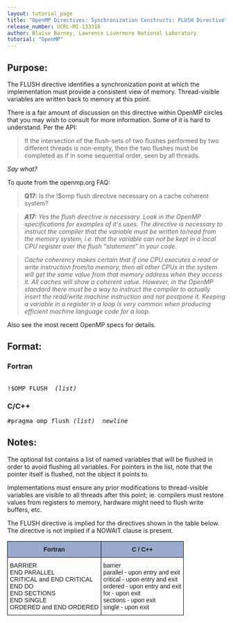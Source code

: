```yaml
---
layout: tutorial_page
title: "OpenMP Directives: Synchronization Constructs: FLUSH Directive"
release_number: UCRL-MI-133316
author: Blaise Barney, Lawrence Livermore National Laboratory
tutorial: "OpenMP"
---
```


## Purpose:

The FLUSH directive identifies a synchronization point at which the implementation must provide a consistent view of memory. Thread-visible variables are written back to memory at this point.

There is a fair amount of discussion on this directive within OpenMP circles that you may wish to consult for more information. Some of it is hard to understand. Per the API:

> If the intersection of the flush-sets of two flushes performed by two different threads is non-empty, then the two flushes must be completed as if in some sequential order, seen by all threads.

*Say what?*

To quote from the openmp.org FAQ:


><b>Q17:</b> Is the !$omp flush directive necessary on a cache coherent system?

><i><b>A17:</b> Yes the flush directive is necessary. Look in the OpenMP specifications for examples of it's uses. The directive is necessary to instruct the compiler that the variable must be written to/read from the memory system, i.e. that the variable can not be kept in a local CPU register over the flush "statement" in your code.


>Cache coherency makes certain that if one CPU executes a read or write instruction from/to memory, then all other CPUs in the system will get the same value from that memory address when they access it. All caches will show a coherent value. However, in the OpenMP standard there must be a way to instruct the compiler to actually insert the read/write machine instruction and not postpone it. Keeping a variable in a register in a loop is very common when producing efficient machine language code for a loop.
</i>

Also see the most recent OpenMP specs for details.

## Format:

### Fortran
<pre>	
!$OMP FLUSH  <i>(list)</i>
</pre>

### C/C++	
<pre>
#pragma omp flush <i>(list)  newline</i>
</pre>

## Notes:

The optional list contains a list of named variables that will be flushed in order to avoid flushing all variables. For pointers in the list, note that the pointer itself is flushed, not the object it points to.

Implementations must ensure any prior modifications to thread-visible variables are visible to all threads after this point; ie. compilers must restore values from registers to memory, hardware might need to flush write buffers, etc.

The FLUSH directive is implied for the directives shown in the table below. The directive is not implied if a NOWAIT clause is present.

<style type="text/css">
.tg  {border-collapse:collapse;border-spacing:0;}
.tg td{border-color:black;border-style:solid;border-width:1px;font-family:Arial, sans-serif;font-size:14px;
  overflow:hidden;padding:10px 5px;word-break:normal;}
.tg th{border-color:black;border-style:solid;border-width:1px;font-family:Arial, sans-serif;font-size:14px;
  font-weight:normal;overflow:hidden;padding:10px 5px;word-break:normal;}
.tg .tg-xq0d{background-color:#98ABCE;font-weight:bold;text-align:center;vertical-align:top}
.tg .tg-0lax{text-align:left;vertical-align:top}
</style>
<table class="tg">
<thead>
  <tr>
    <th class="tg-xq0d"><span style="background-color:#98ABCE">Fortran</span></th>
    <th class="tg-xq0d"><span style="background-color:#98ABCE">C / C++</span></th>
  </tr>
</thead>
<tbody>
  <tr>
    <td class="tg-0lax">BARRIER <br>END PARALLEL <br>CRITICAL and END CRITICAL <br>END DO <br>END SECTIONS <br>END SINGLE <br>ORDERED and END ORDERED</td>
    <td class="tg-0lax">barrier <br>parallel - upon entry and exit <br>critical - upon entry and exit <br>ordered - upon entry and exit <br>for - upon exit <br>sections - upon exit <br>single - upon exit </td>
  </tr>
</tbody>
</table>